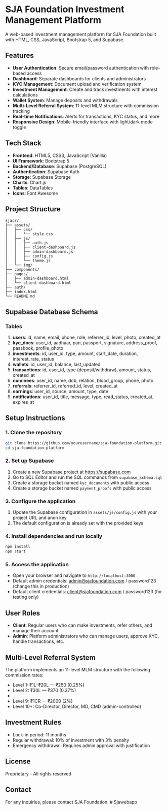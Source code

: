 # SJA Foundation Investment Management Platform

A web-based investment management platform for SJA Foundation built with HTML, CSS, JavaScript, Bootstrap 5, and Supabase.

## Features

- **User Authentication**: Secure email/password authentication with role-based access
- **Dashboard**: Separate dashboards for clients and administrators
- **KYC Management**: Document upload and verification system
- **Investment Management**: Create and track investments with interest calculations
- **Wallet System**: Manage deposits and withdrawals
- **Multi-Level Referral System**: 11-level MLM structure with commission tracking
- **Real-time Notifications**: Alerts for transactions, KYC status, and more
- **Responsive Design**: Mobile-friendly interface with light/dark mode toggle

## Tech Stack

- **Frontend**: HTML5, CSS3, JavaScript (Vanilla)
- **UI Framework**: Bootstrap 5
- **Backend/Database**: Supabase (PostgreSQL)
- **Authentication**: Supabase Auth
- **Storage**: Supabase Storage
- **Charts**: Chart.js
- **Tables**: DataTables
- **Icons**: Font Awesome

## Project Structure

```
sjacr/
├── assets/
│   ├── css/
│   │   └── style.css
│   ├── js/
│   │   ├── auth.js
│   │   ├── client-dashboard.js
│   │   ├── admin-dashboard.js
│   │   ├── config.js
│   │   └── theme.js
│   └── img/
├── components/
├── pages/
│   ├── admin-dashboard.html
│   └── client-dashboard.html
├── auth/
├── index.html
└── README.md
```

## Supabase Database Schema

### Tables

1. **users**: id, name, email, phone, role, referrer_id, level, photo, created_at
2. **kyc_docs**: user_id, aadhaar, pan, passport, signature, address_proof, passbook, profile_photo
3. **investments**: id, user_id, type, amount, start_date, duration, interest_rate, status
4. **wallets**: id, user_id, balance, last_updated
5. **transactions**: id, user_id, type (deposit/withdraw), amount, status, created_at
6. **nominees**: user_id, name, dob, relation, blood_group, phone, photo
7. **referrals**: referrer_id, referred_id, level, created_at
8. **earnings**: user_id, source, amount, type, date
9. **notifications**: user_id, title, message, type, read_status, created_at, expires_at

## Setup Instructions

### 1. Clone the repository
```bash
git clone https://github.com/yourusername/sja-foundation-platform.git
cd sja-foundation-platform
```

### 2. Set up Supabase
1. Create a new Supabase project at https://supabase.com
2. Go to SQL Editor and run the SQL commands from `supabase_schema.sql`
3. Create a storage bucket named `kyc_documents` with public access
4. Create a storage bucket named `payment_proofs` with public access

### 3. Configure the application
1. Update the Supabase configuration in `assets/js/config.js` with your project URL and anon key
2. The default configuration is already set with the provided keys

### 4. Install dependencies and run locally
```bash
npm install
npm start
```

### 5. Access the application
- Open your browser and navigate to `http://localhost:3000`
- Default admin credentials: admin@sjafoundation.com / password123 (change this in production)
- Default client credentials: client@sjafoundation.com / password123 (for testing only)

## User Roles

- **Client**: Regular users who can make investments, refer others, and manage their account
- **Admin**: Platform administrators who can manage users, approve KYC, handle transactions, etc.

## Multi-Level Referral System

The platform implements an 11-level MLM structure with the following commission rates:

- Level 1: ₹1L–₹20L — ₹250 (0.25%)
- Level 2: ₹30L — ₹370 (0.37%)
- ...
- Level 9: ₹1CR — ₹2000 (2%)
- Level 10+: Co-Director, Director, MD, CMD (admin-controlled)

## Investment Rules

- Lock-in period: 11 months
- Regular withdrawal: 10% of investment with 3% penalty
- Emergency withdrawal: Requires admin approval with justification

## License

Proprietary - All rights reserved

## Contact

For any inquiries, please contact SJA Foundation. #   S j a w e b a p p  
 